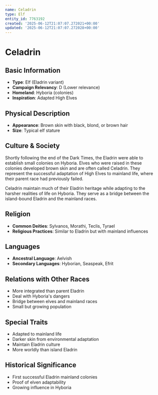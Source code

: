 ```yaml
---
name: Celadrin
type: Elf
entity_id: 7763192
created: '2025-06-12T21:07:07.272021+00:00'
updated: '2025-06-12T21:07:07.272028+00:00'
---
```


# Celadrin

## Basic Information
- **Type**: Elf (Eladrin variant)
- **Campaign Relevancy**: D (Lower relevance)
- **Homeland**: Hyboria (colonies)
- **Inspiration**: Adapted High Elves

## Physical Description
- **Appearance**: Brown skin with black, blond, or brown hair
- **Size**: Typical elf stature

## Culture & Society
Shortly following the end of the Dark Times, the Eladrin were able to establish small colonies on Hyboria. Elves who were raised in these colonies developed brown skin and are often called Celadrin. They represent the successful adaptation of High Elves to mainland life, where their parent race had previously failed.

Celadrin maintain much of their Eladrin heritage while adapting to the harsher realities of life on Hyboria. They serve as a bridge between the island-bound Eladrin and the mainland races.

## Religion
- **Common Deities**: Sylvanos, Morathi, Teclis, Tyrael
- **Religious Practices**: Similar to Eladrin but with mainland influences

## Languages
- **Ancestral Language**: Aelvish
- **Secondary Languages**: Hyborian, Seaspeak, Efrit

## Relations with Other Races
- More integrated than parent Eladrin
- Deal with Hyboria's dangers
- Bridge between elves and mainland races
- Small but growing population

## Special Traits
- Adapted to mainland life
- Darker skin from environmental adaptation
- Maintain Eladrin culture
- More worldly than island Eladrin

## Historical Significance
- First successful Eladrin mainland colonies
- Proof of elven adaptability
- Growing influence in Hyboria